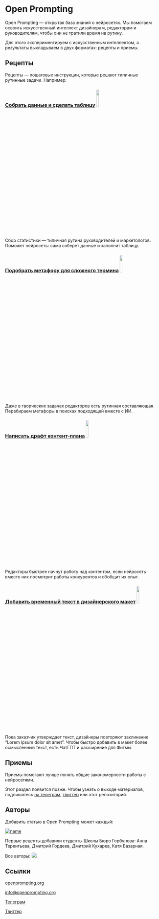 # Open Prompting

Open Prompting — открытая база знаний о нейросетях. Мы помогаем освоить искусственный интеллект дизайнерам, редакторам и руководителям, чтобы они не тратили время на рутину.

Для этого экспериментируем с искусственным интеллектом, а результаты выкладываем в двух форматах: рецепты и приемы.

## Рецепты

Рецепты — пошаговые инструкции, которые решают типичные рутинные задачи. Например:

### [**Собрать данные и сделать таблицу**](ya.ru) <img src="https://github.com/sorgel/temp/blob/cdddaf305fd4a6d4f6c82474b4bc744bcd39e1d6/data.png" width="12%" height="12%">
Сбор статистики — типичная рутина руководителей и маркетологов. Поможет нейросеть: сама соберет данные и заполнит таблицу.

### [**Подобрать метафору для сложного термина**](ya.ru) <img src="https://github.com/sorgel/temp/blob/cdddaf305fd4a6d4f6c82474b4bc744bcd39e1d6/txt.png" width="12%" height="12%">
Даже в творческих задачах редакторов есть рутинная составляющая. Перебираем метафоры в поисках подходящей вместе с ИИ.

### [**Написать драфт контент-плана**](https://github.com/grdv/openprompting/blob/main/recipes/%D0%9D%D0%B0%D0%BF%D0%B8%D1%81%D0%B0%D1%82%D1%8C%20%D0%B4%D1%80%D0%B0%D1%84%D1%82%20%D0%BA%D0%BE%D0%BD%D1%82%D0%B5%D0%BD%D1%82-%D0%BF%D0%BB%D0%B0%D0%BD%D0%B0.md) <img src="https://github.com/sorgel/temp/blob/cdddaf305fd4a6d4f6c82474b4bc744bcd39e1d6/txt.png" width="12%" height="12%">
Редакторы быстрее начнут работу над контентом, если нейросеть вместо них посмотрит работы конкурентов и обобщит их опыт.

### [Добавить временный текст в дизайнерского макет](ya.ru) <img src="https://github.com/sorgel/temp/blob/cdddaf305fd4a6d4f6c82474b4bc744bcd39e1d6/diz.png" width="12%" height="12%">
Пока заказчик утверждает текст, дизайнеры повторяют заклинание “Lorem ipsum dolor sit amet”. Чтобы быстро добавить в макет более осмысленный текст, есть ЧатГПТ и расширение для Фигмы.

## Приемы

Приемы помогают лучше понять общие закономерности работы с нейросетями. 

Этот раздел появится позже. Чтобы узнать о выходе материалов, подпишитесь [на телеграм](https://t.me/openprompting), [твиттер](https://twitter.com/openprompting) или этот репозиторий.

## Авторы

Добавить статью в Open Prompting может каждый:

[![name](https://github.com/grdv/openprompting/blob/19ef95f7cd8a0dfdc497d1a93f4cd69b31c66ce1/images/call.png)](ya.ru)


Первые рецепты добавили студенты Школы Бюро Горбунова: Анна Терентьева, Дмитрий Гордеев, Дмитрий Кухарев, Катя Базарная.

Все авторы:
<a href="https://github.com/grdv/openprompting/graphs/contributors">
 <img src="https://contrib.rocks/image?repo=grdv/openprompting" />
</a>

## Ссылки

[openprompting.org](https://openprompting.org)

[info@openprompting.org](mailto:info@openprompting.org)

[Телеграм](https://t.me/openprompting)

[Твиттер](https://twitter.com/openprompting)
